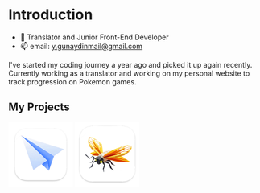 # Introduction
  
  - 🔭 Translator and Junior Front-End Developer
  - 📫 email: y.gunaydinmail@gmail.com

I've started my coding journey a year ago and picked it up again recently. Currently working as a translator and working on my personal website to track progression on Pokemon games.

## My Projects
[<img src="regblue.png" alt="RegExorcist" width="128"/>](https://github.com/yasingunaydiin/regexorcist)
[<img src="spellcheckertest.png" alt="Spellchecker" width="128"/>](https://github.com/yasingunaydiin/spellchecker)
